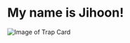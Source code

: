 # My name is Jihoon!

![Image of Trap Card](https://github.com/Exp-Communicate-Using-Markdown-Cohort-1/series-communicate-using-markdown-jihoonmoon122/assets/105408695/531fb684-5478-45cb-a23a-b4a5b2e54515)
